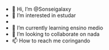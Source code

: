- 👋 Hi, I’m @Sonseigalaxy
- 👀 I’m interested in estudar
- 
- 🌱 I’m currently learning ensino medio
- 💞️ I’m looking to collaborate on nada
- 📫 How to reach me coringando

<!---
Sonseigalaxy/Sonseigalaxy is a ✨ special ✨ repository because its `README.md` (this file) appears on your GitHub profile.
You can click the Preview link to take a look at your changes.
--->
